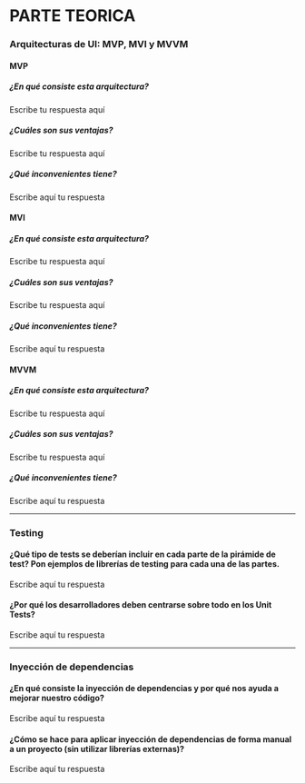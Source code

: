 # PARTE TEORICA

### Arquitecturas de UI: MVP, MVI y MVVM

#### MVP

##### ¿En qué consiste esta arquitectura?
Escribe tu respuesta aquí

##### ¿Cuáles son sus ventajas?
Escribe tu respuesta aquí

##### ¿Qué inconvenientes tiene?
Escribe aquí tu respuesta

#### MVI

##### ¿En qué consiste esta arquitectura?
Escribe tu respuesta aquí

##### ¿Cuáles son sus ventajas?
Escribe tu respuesta aquí

##### ¿Qué inconvenientes tiene?
Escribe aquí tu respuesta

#### MVVM

##### ¿En qué consiste esta arquitectura?
Escribe tu respuesta aquí

##### ¿Cuáles son sus ventajas?
Escribe tu respuesta aquí

##### ¿Qué inconvenientes tiene?
Escribe aquí tu respuesta

---

### Testing

#### ¿Qué tipo de tests se deberían incluir en cada parte de la pirámide de test? Pon ejemplos de librerías de testing para cada una de las partes.
Escribe aquí tu respuesta

#### ¿Por qué los desarrolladores deben centrarse sobre todo en los Unit Tests?
Escribe aquí tu respuesta

---

### Inyección de dependencias

#### ¿En qué consiste la inyección de dependencias y por qué nos ayuda a mejorar nuestro código?
Escribe aquí tu respuesta

#### ¿Cómo se hace para aplicar inyección de dependencias de forma manual a un proyecto (sin utilizar librerías externas)?
Escribe aquí tu respuesta